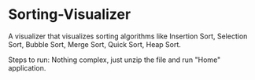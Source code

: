 # Sorting-Visualizer
A visualizer that visualizes sorting algorithms like Insertion Sort, Selection Sort, Bubble Sort, Merge Sort, Quick Sort, Heap Sort.

Steps to run:
Nothing complex, just unzip the file and run "Home" application.
